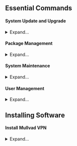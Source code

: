 ## Essential Commands

#### System Update and Upgrade
<details>
<summary>Expand...</summary>

#### Update package lists and upgrade all packages:
```
sudo pacman -Syu
```

</details>


#### Package Management
<details>
<summary>Expand...</summary>

#### Install a package:
```
sudo pacman -S <package-name>
```

#### Remove a package:
```
sudo pacman -R <package-name>
```

#### Remove a package and its dependencies:
```
sudo pacman -Rns <package-name>
```

#### Search for a package:
```
pacman -Ss <package-name>
```

#### List installed packages:
```
pacman -Q
```

#### Display information about a package:
```
pacman -Qi <package-name>
```

</details>


#### System Maintenance
<details>
<summary>Expand...</summary>

#### Clean the package cache:
```
sudo pacman -Sc
```

#### Remove all unused packages and dependencies:
```
sudo pacman -Rns $(pacman -Qdtq)
```

</details>


#### User Management
<details>
<summary>Expand...</summary>

Add a new user:
```
sudo useradd -m <username>
```

Set a password for a user:
```
sudo passwd <username>
```

Delete a user:
```
sudo userdel -r <username>
```

</details>


## Installing Software

#### Install Mullvad VPN
<details>
<summary>Expand...</summary>

```
# Clone the Mullvad VPN binary repository
git clone https://aur.archlinux.org/mullvad-vpn-bin.git

# Navigate into the repository directory
cd mullvad-vpn-bin/

# Download the Mullvad code signing key
wget https://mullvad.net/media/mullvad-code-signing.asc

# Import the Mullvad code signing key into GPG
gpg --import mullvad-code-signing.asc

# Verify the fingerprint of the Mullvad signing key
gpg --fingerprint admin@mullvad.net

# Set the build directory and build the package
BUILDDIR=/tmp/makepkg makepkg -sirc

# Navigate out of the repository directory
cd ..

# Clean up by removing the repository directory
rm -rf mullvad-vpn-bin/
```

</details>
